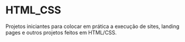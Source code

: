 # HTML_CSS
Projetos iniciantes para colocar em prática a execução de sites, landing pages e outros projetos feitos em HTML/CSS.
